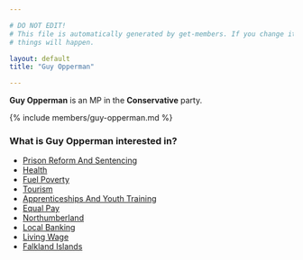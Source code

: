 ```yaml
---

# DO NOT EDIT!
# This file is automatically generated by get-members. If you change it, bad
# things will happen.

layout: default
title: "Guy Opperman"

---
```


**Guy Opperman** is an MP in the **Conservative** party.

{% include members/guy-opperman.md %}

### What is Guy Opperman interested in?


* [Prison Reform And Sentencing](/interests/prison-reform-and-sentencing.html)
* [Health](/interests/health.html)
* [Fuel Poverty](/interests/fuel-poverty.html)
* [Tourism](/interests/tourism.html)
* [Apprenticeships And Youth Training](/interests/apprenticeships-and-youth-training.html)
* [Equal Pay](/interests/equal-pay.html)
* [Northumberland](/interests/northumberland.html)
* [Local Banking](/interests/local-banking.html)
* [Living Wage](/interests/living-wage.html)
* [Falkland Islands](/interests/falkland-islands.html)
